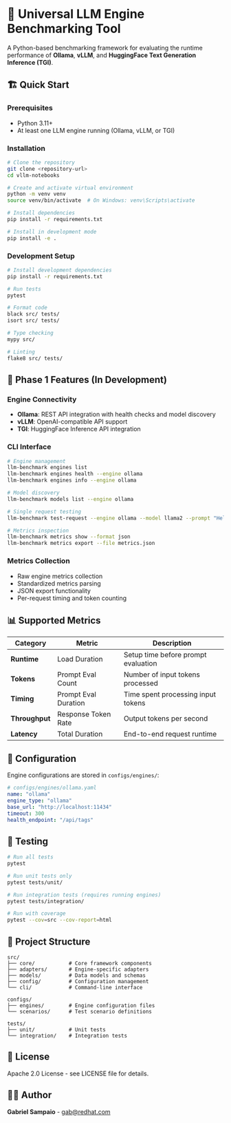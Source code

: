 # 🚀 Universal LLM Engine Benchmarking Tool

A Python-based benchmarking framework for evaluating the runtime performance of **Ollama**, **vLLM**, and **HuggingFace Text Generation Inference (TGI)**.

## 🏗️ Quick Start

### Prerequisites
- Python 3.11+
- At least one LLM engine running (Ollama, vLLM, or TGI)

### Installation

```bash
# Clone the repository
git clone <repository-url>
cd vllm-notebooks

# Create and activate virtual environment
python -m venv venv
source venv/bin/activate  # On Windows: venv\Scripts\activate

# Install dependencies
pip install -r requirements.txt

# Install in development mode
pip install -e .
```

### Development Setup

```bash
# Install development dependencies
pip install -r requirements.txt

# Run tests
pytest

# Format code
black src/ tests/
isort src/ tests/

# Type checking
mypy src/

# Linting
flake8 src/ tests/
```

## 🎪 Phase 1 Features (In Development)

### Engine Connectivity
- **Ollama**: REST API integration with health checks and model discovery
- **vLLM**: OpenAI-compatible API support
- **TGI**: HuggingFace Inference API integration

### CLI Interface
```bash
# Engine management
llm-benchmark engines list
llm-benchmark engines health --engine ollama
llm-benchmark engines info --engine ollama

# Model discovery
llm-benchmark models list --engine ollama

# Single request testing
llm-benchmark test-request --engine ollama --model llama2 --prompt "Hello"

# Metrics inspection
llm-benchmark metrics show --format json
llm-benchmark metrics export --file metrics.json
```

### Metrics Collection
- Raw engine metrics collection
- Standardized metrics parsing
- JSON export functionality
- Per-request timing and token counting

## 📊 Supported Metrics

| Category | Metric | Description |
|----------|--------|-------------|
| **Runtime** | Load Duration | Setup time before prompt evaluation |
| **Tokens** | Prompt Eval Count | Number of input tokens processed |
| **Timing** | Prompt Eval Duration | Time spent processing input tokens |
| **Throughput** | Response Token Rate | Output tokens per second |
| **Latency** | Total Duration | End-to-end request runtime |

## 🔧 Configuration

Engine configurations are stored in `configs/engines/`:

```yaml
# configs/engines/ollama.yaml
name: "ollama"
engine_type: "ollama"
base_url: "http://localhost:11434"
timeout: 300
health_endpoint: "/api/tags"
```

## 🧪 Testing

```bash
# Run all tests
pytest

# Run unit tests only
pytest tests/unit/

# Run integration tests (requires running engines)
pytest tests/integration/

# Run with coverage
pytest --cov=src --cov-report=html
```

## 📁 Project Structure

```
src/
├── core/           # Core framework components
├── adapters/       # Engine-specific adapters
├── models/         # Data models and schemas
├── config/         # Configuration management
└── cli/            # Command-line interface

configs/
├── engines/        # Engine configuration files
└── scenarios/      # Test scenario definitions

tests/
├── unit/           # Unit tests
└── integration/    # Integration tests
```

## 📝 License

Apache 2.0 License - see LICENSE file for details.

## 👨‍💻 Author

**Gabriel Sampaio** - gab@redhat.com

